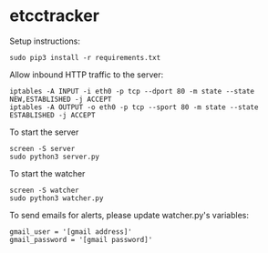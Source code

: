 # etcctracker

Setup instructions:
```
sudo pip3 install -r requirements.txt 
```

Allow inbound HTTP traffic to the server:
```
iptables -A INPUT -i eth0 -p tcp --dport 80 -m state --state NEW,ESTABLISHED -j ACCEPT
iptables -A OUTPUT -o eth0 -p tcp --sport 80 -m state --state ESTABLISHED -j ACCEPT
```

To start the server
```
screen -S server
sudo python3 server.py
```

To start the watcher
```
screen -S watcher
sudo python3 watcher.py
```

To send emails for alerts, please update watcher.py's variables:
```
gmail_user = '[gmail address]'
gmail_password = '[gmail password]'
```
